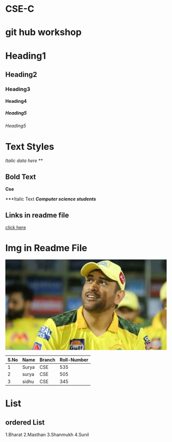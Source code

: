 # CSE-C
# git hub workshop
# Heading1
## Heading2
### Heading3
#### Heading4
##### Heading5
###### Heading5

# Text Styles
*Italic data here* **
## Bold Text ##
**Cse**

***Italic Text
***Computer science students***


## Links in readme file
[click here](https://www.google.com)
# Img in Readme File
![dhoni](dhoni.jpg)


|S.No|Name|Branch|Roll-Number|
|----|----|------|-----------|
|1|Surya|CSE|535|
|2|surya|CSE|505|
|3|sidhu|CSE|345|
# List
## ordered List
1.Bharat
2.Masthan
3.Shanmukh
4.Sunil

